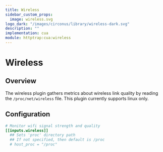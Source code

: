 ```yaml
---
title: Wireless
sidebar_custom_props:
  image: wireless.svg
logo_dark: "/images/circonus/library/wireless-dark.svg"
description: ""
implementation: cua
module: httptrap:cua:wireless
---
```


# Wireless

## Overview

The wireless plugin gathers metrics about wireless link quality by reading the `/proc/net/wireless` file. This plugin currently supports linux only.

## Configuration

```toml
# Monitor wifi signal strength and quality
[[inputs.wireless]]
  ## Sets 'proc' directory path
  ## If not specified, then default is /proc
  # host_proc = "/proc"
```
